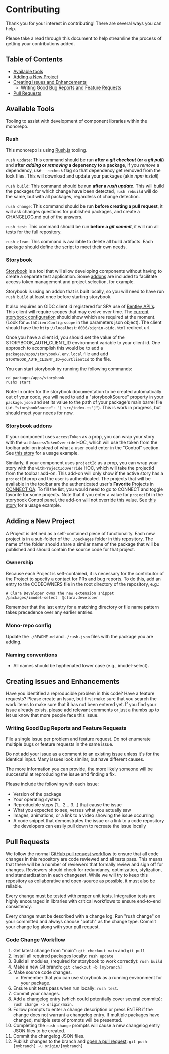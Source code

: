# Contributing

Thank you for your interest in contributing! There are several ways you can help.

Please take a read through this document to help streamline the process of getting your contributions added.

## Table of Contents

- [Available tools](#available-tools)
- [Adding a New Project](#adding-a-new-project)
- [Creating Issues and Enhancements](#creating-issues-and-enhancements)
  - [Writing Good Bug Reports and Feature Requests](#writing-good-bug-reports-and-feature-requests)
- [Pull Requests](#pull-requests)

## Available Tools

Tooling to assist with development of component libraries within the monorepo. 

### Rush

This monorepo is using [Rush.js](https://rushjs.io/pages/developer/new_developer/) tooling.

`rush update`: This command should be run **after a _git checkout_ (or a _git pull_)** and **after _adding_ or _removing_ a depenency to a package**, if you _remove_ a dependency, use `--recheck` flag so that dependency get removed from the lock files. This will download and update your packages (akin _npm install_)

`rush build`: This command should be run **after a _rush update_**. This will build the packages for which change have been detected, `rush rebuild` will do the same, but with all packages, regardless of change detection.

`rush change`: This command should be run **before creating a pull request**, it will ask changes questions for published packages, and create a CHANGELOG.md out of the answers.

`rush test`: This command should be run **before a _git commit_**, it will run all tests for the full repository.

`rush clean`: This command is available to delete all build artifacts. Each package should define the script to meet their own needs.

### Storybook

[Storybook](https://storybook.js.org/) is a tool that will allow developing components without having to create a separate test application. Some [addons](#storybook-addons) are included to facilitate access token management and project selection, for example.

Storybook is using an addon that is built locally, so you will need to have run `rush build` at least once before starting storybook.

It also requires an OIDC client id registered for SPA use of [Bentley API's](https://qa-developer.bentley.com/register). This client will require scopes that may evolve over time. The [current storybook configuration](packages/apps/storybook/.storybook/preview.js) should show which are required at the moment. (Look for `authClientConfig:scope` in the parameters json object). The client should have the `http://localhost:6006/signin-oidc.html` redirect url.

Once you have a client id, you should set the value of the STORYBOOK_AUTH_CLIENT_ID environment variable to your client id. One approach to accomplish this would be to add a `packages/apps/storybook/.env.local` file and add `STORYBOOK_AUTH_CLIENT_ID=yourClientId` to the file.

You can start storybook by running the following commands:

    cd packages/apps/storybook
    rushx start

Note: In order for the storybook documentation to be created automatically out of your code, you will need to add a  "storybookSource" property in your `package.json` and set its value to the path of your package's main barrel file (i.e. `"storybookSource": "['src/index.ts']"`). This is work in progress, but should meet your needs for now.

### Storybook addons

If your component uses `accessToken` as a prop, you can wrap your story with the `withAccessTokenOverride` HOC, which will use the token from the toolbar add-on instead of what a user could enter in the "Control" section.  See [this story](packages/apps/storybook/src/examples/Authenticated.stories.tsx) for a usage example.

Similarly, if your component uses `projectId` as a prop, you can wrap your story with the `withProjectIdOverride` HOC, which will take the projectId from the toolbar add-on. This add-on will only show if the active story has a `projectId` prop and the user is authenticated. The projects that will be available in the toolbar are the authenticated user's **Favorite** Projects in [CONNECT QA](https://qa-connect-webportal.bentley.com/SelectProject/Index#FAVS). To fill the list, you would need to go to CONNECT and toggle favorite for some projects. Note that if you enter a value for `projectId` in the storybook Control panel, the add-on will not override this value. See [this story](packages/apps/storybook/src/examples/ProjectAwareComponent.stories.tsx) for a usage example. 

## Adding a New Project

A Project is defined as a self-contained piece of functionality. Each new project is in a sub-folder of the `./packages` folder in this repository. The name of the folder should share a similar name of the package that will be published and should contain the source code for that project.

### Ownership

Because each Project is self-contained, it is necessary for the contributor of the Project to specify a contact for PRs and bug reports. To do this, add an entry to the CODEOWNERS file in the root directory of the repository, e.g.:

    # Clara Developer owns the new extension snippet
    /packages/imodel-select  @clara.developer

Remember that the last entry for a matching directory or file name pattern takes precedence over any earlier entries.

### Mono-repo config

Update the `./README.md` and `./rush.json` files with the package you are adding.

### Naming conventions

- All names should be hyphenated lower case (e.g., imodel-select).

## Creating Issues and Enhancements

Have you identified a reproducible problem in this code? Have a feature requests? Please create an Issue, but first make sure that you search the work items to make sure that it has not been entered yet. If you find your issue already exists, please add relevant comments or just a thumbs up to let us know that more people face this issue.

### Writing Good Bug Reports and Feature Requests

File a single issue per problem and feature request. Do not enumerate multiple bugs or feature requests in the same issue.

Do not add your issue as a comment to an existing issue unless it's for the identical input. Many issues look similar, but have different causes.

The more information you can provide, the more likely someone will be successful at reproducing the issue and finding a fix.

Please include the following with each issue:

- Version of the package
- Your operating system
- Reproducible steps (1... 2... 3...) that cause the issue
- What you expected to see, versus what you actually saw
- Images, animations, or a link to a video showing the issue occurring
- A code snippet that demonstrates the issue or a link to a code repository the developers can easily pull down to recreate the issue locally

## Pull Requests

We follow the normal [GitHub pull request workflow](https://help.github.com/en/github/collaborating-with-issues-and-pull-requests/creating-a-pull-request) to ensure that all code changes in this repository are code reviewed and all tests pass. This means that there will be a number of reviewers that formally review and sign off for changes. Reviewers should check for redundancy, optimization, stylization, and standardization in each changeset. While we will try to keep this repository as collaborative and open-source as possible, it must also be reliable.

Every change must be tested with proper unit tests. Integration tests are highly encouraged in libraries with critical workflows to ensure end-to-end consistency.

Every change must be described with a change log: Run "rush change" on your committed and always choose "patch" as the change type. Commit your change log along with your pull request.

### Code Change Workflow

1. Get latest change from "main": `git checkout main` and `git pull`
2. Install all required packages locally: `rush update`
3. Build all modules, (required for storybook to work correctly): `rush build`
4. Make a new Git branch: `git checkout -b [mybranch]`
5. Make source code changes.
   - Remember that you can use storybook as a running environment for your package.
6. Ensure unit tests pass when run locally: `rush test`.
7. Commit your changes.
8. Add a changelog entry (which could potentially cover several commits): `rush change -b origin/main`.
9. Follow prompts to enter a change description or press ENTER if the change does not warrant a changelog entry. If multiple packages have changed, multiple sets of prompts will be presented.
10. Completing the `rush change` prompts will cause a new changelog entry JSON files to be created.
11. Commit the changelog JSON files.
12. Publish changes to the branch and [open a pull request](https://github.com/iTwin/admin-components-react/pulls): `git push [mybranch] -u origin/[mybranch]`
